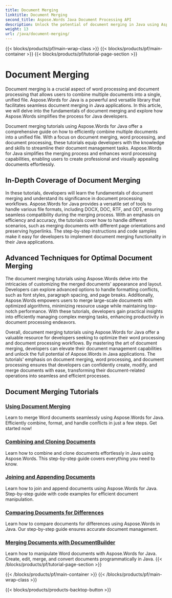 ```yaml
---
title: Document Merging 
linktitle: Document Merging
second_title: Aspose.Words Java Document Processing API
description: Unlock the potential of document merging in Java using Aspose.Words! Learn efficient word processing and document processing with detailed tutorials. 
weight: 13
url: /java/document-merging/
---
```


{{< blocks/products/pf/main-wrap-class >}}
{{< blocks/products/pf/main-container >}}
{{< blocks/products/pf/tutorial-page-section >}}

# Document Merging


Document merging is a crucial aspect of word processing and document processing that allows users to combine multiple documents into a single, unified file. Aspose.Words for Java is a powerful and versatile library that facilitates seamless document merging in Java applications. In this article, we will delve into the fundamentals of document merging and explore how Aspose.Words simplifies the process for Java developers.

Document merging tutorials using Aspose.Words for Java offer a comprehensive guide on how to efficiently combine multiple documents into a unified file. With a focus on document merging, word processing, and document processing, these tutorials equip developers with the knowledge and skills to streamline their document management tasks. Aspose.Words for Java simplifies the merging process and enhances word processing capabilities, enabling users to create professional and visually appealing documents effortlessly.

## In-Depth Coverage of Document Merging

In these tutorials, developers will learn the fundamentals of document merging and understand its significance in document processing workflows. Aspose.Words for Java provides a versatile set of tools to handle various file formats, including DOCX, DOC, RTF, and ODT, ensuring seamless compatibility during the merging process. With an emphasis on efficiency and accuracy, the tutorials cover how to handle different scenarios, such as merging documents with different page orientations and preserving hyperlinks. The step-by-step instructions and code samples make it easy for developers to implement document merging functionality in their Java applications.

## Advanced Techniques for Optimal Document Merging

The document merging tutorials using Aspose.Words delve into the intricacies of customizing the merged documents' appearance and layout. Developers can explore advanced options to handle formatting conflicts, such as font styles, paragraph spacing, and page breaks. Additionally, Aspose.Words empowers users to merge large-scale documents with optimized algorithms, minimizing resource usage while maintaining top-notch performance. With these tutorials, developers gain practical insights into efficiently managing complex merging tasks, enhancing productivity in document processing endeavors.

Overall, document merging tutorials using Aspose.Words for Java offer a valuable resource for developers seeking to optimize their word processing and document processing workflows. By mastering the art of document merging, developers can elevate their document management capabilities and unlock the full potential of Aspose.Words in Java applications. The tutorials' emphasis on document merging, word processing, and document processing ensures that developers can confidently create, modify, and merge documents with ease, transforming their document-related operations into seamless and efficient processes.

## Document Merging Tutorials

### [Using Document Merging](./using-document-merging/)
Learn to merge Word documents seamlessly using Aspose.Words for Java. Efficiently combine, format, and handle conflicts in just a few steps. Get started now!
### [Combining and Cloning Documents](./combining-cloning-documents/)
Learn how to combine and clone documents effortlessly in Java using Aspose.Words. This step-by-step guide covers everything you need to know.
### [Joining and Appending Documents](./joining-appending-documents/)
Learn how to join and append documents using Aspose.Words for Java. Step-by-step guide with code examples for efficient document manipulation.
### [Comparing Documents for Differences](./comparing-documents-for-differences/)
Learn how to compare documents for differences using Aspose.Words in Java. Our step-by-step guide ensures accurate document management.
### [Merging Documents with DocumentBuilder](./merging-documents-documentbuilder/)
Learn how to manipulate Word documents with Aspose.Words for Java. Create, edit, merge, and convert documents programmatically in Java.
{{< /blocks/products/pf/tutorial-page-section >}}

{{< /blocks/products/pf/main-container >}}
{{< /blocks/products/pf/main-wrap-class >}}

{{< blocks/products/products-backtop-button >}}
